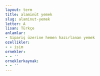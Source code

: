 ```yaml
---
layout: term
title: alaminüt yemek
slug: alaminut-yemek
letter: A
lisan: Türkçe
anlamlar:
- Sipariş üzerine hemen hazırlanan yemek
ozellikler:
- - isim
ornekler:
- - ''
orneklerkaynak:
- - ''
---
```

